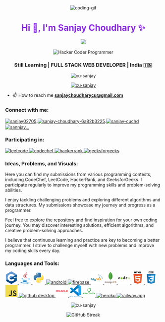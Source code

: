 <p align="center">
  <img align="center" src="https://camo.githubusercontent.com/5ddf73ad3a205111cf8c686f687fc216c2946a75005718c8da5b837ad9de78c9/68747470733a2f2f7468756d62732e6766796361742e636f6d2f4576696c4e657874446576696c666973682d736d616c6c2e676966" alt="coding-gif" width="300" />
</p>

<h1 align="center"><span style="color: blueviolet;">Hi 👋, I'm Sanjay Choudhary ✨</span></h1>

<p align="center">
  <a href="https://github.com/DenverCoder1/readme-typing-svg">
    <img src="https://readme-typing-svg.herokuapp.com?font=Teko&size=64&duration=4999&pause=1000&color=ECDEF1&background=000000&center=true&vCenter=true&width=435&height=80&lines=Hi%2C+I'm+Sanjay+Choudhary+%E2%9C%A8;Welcome+to+my+Profile;Check+out+my+Projects">
  </a>
</p>

<p align="center">
  <img src="https://example.com/hacker_coder_programmer_icon.png" width="200" height="200" alt="Hacker Coder Programmer">
</p>


<h3 align="center"> Still Learning | FULL STACK WEB DEVELOPER | India 🇮🇳</h3>

<p align="center"> <img src="https://komarev.com/ghpvc/?username=cu-sanjay&label=Profile+Views&color=blueviolet&style=plastic" alt="cu-sanjay" /> </p>

<p align="center"> <a href="https://github.com/ryo-ma/github-profile-trophy"><img src="https://github-profile-trophy.vercel.app/?username=cu-sanjay" alt="cu-sanjay" /></a> </p>

- 📫 How to reach me **sanjaychoudharycu@gmail.com**

<h3 align="left">Connect with me:</h3>
<p align="left">
  <a href="https://twitter.com/sanjay02705" target="blank">
    <img align="center" src="https://raw.githubusercontent.com/rahuldkjain/github-profile-readme-generator/master/src/images/icons/Social/twitter.svg" alt="sanjay02705" height="30" width="40" />
  </a>
  <a href="https://linkedin.com/in/sanjay-choudhary-6a82b3225" target="blank">
    <img align="center" src="https://raw.githubusercontent.com/rahuldkjain/github-profile-readme-generator/master/src/images/icons/Social/linked-in-alt.svg" alt="sanjay-choudhary-6a82b3225" height="30" width="40" />
  </a>
  <a href="https://codesandbox.com/sanjay-cuchd" target="blank">
    <img align="center" src="https://raw.githubusercontent.com/rahuldkjain/github-profile-readme-generator/master/src/images/icons/Social/codesandbox.svg" alt="sanjay-cuchd" height="30" width="40" />
  </a>
  <a href="https://instagram.com/sannjay._" target="blank">
    <img align="center" src="https://raw.githubusercontent.com/rahuldkjain/github-profile-readme-generator/master/src/images/icons/Social/instagram.svg" alt="sannjay._" height="30" width="40" />
  </a>
</p>

<h3 align="left">Participating in:</h3>
<p align="left">
  <a href="https://leetcode.com/cu-sanjay" target="_blank">
    <img src="https://upload.wikimedia.org/wikipedia/commons/1/19/LeetCode_logo_black.png" alt="leetcode" height="30" width="30" />
  </a>
  <a href="https://www.codechef.com/users/sanjay-cuchd" target="_blank">
    <img src="https://s3.amazonaws.com/codechef_shared/sites/all/themes/abessive/logo.svg" alt="codechef" height="30" width="30" />
  </a>
  <a href="https://www.hackerrank.com/sanjay-2705" target="_blank">
    <img src="https://www.hackerrank.com/wp-content/uploads/2018/08/hackerrank_logo.png" alt="hackerrank" height="30" width="30" />
  </a>
  <a href="https://auth.geeksforgeeks.org/user/cu-sanjay/profile" target="_blank">
    <img src="https://media.geeksforgeeks.org/wp-content/cdn-uploads/gfg_200X200.png" alt="geeksforgeeks" height="30" width="30" />
  </a>
</p>

<h3 align="left">Ideas, Problems, and Visuals:</h3>
<p align="left">Here you can find my submissions from various programming contests, including CodeChef, LeetCode, HackerRank, and GeeksforGeeks. I participate regularly to improve my programming skills and problem-solving abilities.</p>
<p align="left">I enjoy tackling challenging problems and exploring different algorithms and data structures. My submissions showcase my journey and progress as a programmer.</p>
<p align="left">Feel free to explore the repository and find inspiration for your own coding journey. You may discover interesting solutions, efficient algorithms, and creative problem-solving approaches.</p>
<p align="left">I believe that continuous learning and practice are key to becoming a better programmer. I strive to challenge myself with new problems and improve my coding skills every day.</p>

<h3 align="left">Languages and Tools:</h3>
<p align="left">
  <a href="https://www.w3schools.com/cpp/" target="_blank" rel="noreferrer">
    <img src="https://raw.githubusercontent.com/devicons/devicon/master/icons/cplusplus/cplusplus-original.svg" alt="cplusplus" width="40" height="40" />
  </a>
  <a href="https://www.java.com" target="_blank" rel="noreferrer">
    <img src="https://raw.githubusercontent.com/devicons/devicon/master/icons/java/java-original.svg" alt="java" width="40" height="40" />
  </a>
  <a href="https://www.python.org" target="_blank" rel="noreferrer">
    <img src="https://raw.githubusercontent.com/devicons/devicon/master/icons/python/python-original.svg" alt="python" width="40" height="40" />
  </a>
  <a href="https://developer.android.com" target="_blank" rel="noreferrer">
    <img src="https://img.icons8.com/?size=512&id=EgOU93v1DHjU&format=png" alt="android" width="40" height="40" />
  </a>
  <a href="https://firebase.google.com" target="_blank" rel="noreferrer">
    <img src="https://www.vectorlogo.zone/logos/firebase/firebase-icon.svg" alt="firebase" width="40" height="40" />
  </a>
  <a href="https://www.mysql.com/" target="_blank" rel="noreferrer">
    <img src="https://raw.githubusercontent.com/devicons/devicon/master/icons/mysql/mysql-original-wordmark.svg" alt="mysql" width="40" height="40" />
  </a>
  <a href="https://www.mongodb.com/" target="_blank" rel="noreferrer">
    <img src="https://raw.githubusercontent.com/devicons/devicon/master/icons/mongodb/mongodb-original-wordmark.svg" alt="mongodb" width="40" height="40" />
  </a>
  <a href="https://nodejs.org" target="_blank" rel="noreferrer">
    <img src="https://raw.githubusercontent.com/devicons/devicon/master/icons/nodejs/nodejs-original-wordmark.svg" alt="nodejs" width="40" height="40" />
  </a>
  <a href="https://www.w3.org/html/" target="_blank" rel="noreferrer">
    <img src="https://raw.githubusercontent.com/devicons/devicon/master/icons/html5/html5-original-wordmark.svg" alt="html5" width="40" height="40" />
  </a>
  <a href="https://www.w3schools.com/css/" target="_blank" rel="noreferrer">
    <img src="https://raw.githubusercontent.com/devicons/devicon/master/icons/css3/css3-original-wordmark.svg" alt="css3" width="40" height="40" />
  </a>
  <a href="https://www.javascript.com" target="_blank" rel="noreferrer">
    <img src="https://raw.githubusercontent.com/devicons/devicon/master/icons/javascript/javascript-original.svg" alt="javascript" width="40" height="40" />
  </a>
  <a href="https://desktop.github.com" target="_blank" rel="noreferrer">
    <img src="https://github.githubassets.com/images/modules/logos_page/GitHub-Mark.png" alt="github desktop" width="40" height="40" />
  </a>
  <a href="https://www.oracle.com/database/technologies/developer-tools/sql-developer.html" target="_blank" rel="noreferrer">
    <img src="https://raw.githubusercontent.com/devicons/devicon/master/icons/oracle/oracle-original.svg" alt="oracle11g" width="40" height="40" />
  </a>
  <a href="https://code.visualstudio.com" target="_blank" rel="noreferrer">
    <img src="https://raw.githubusercontent.com/devicons/devicon/master/icons/vscode/vscode-original-wordmark.svg" alt="vscode" width="40" height="40" />
  </a>
  <a href="https://www.anaconda.com" target="_blank" rel="noreferrer">
    <img src="https://raw.githubusercontent.com/devicons/devicon/master/icons/anaconda/anaconda-original-wordmark.svg" alt="anaconda" width="40" height="40" />
  </a>
  <a href="https://www.heroku.com" target="_blank" rel="noreferrer">
    <img src="https://www.vectorlogo.zone/logos/heroku/heroku-icon.svg" alt="heroku" width="40" height="40" />
  </a>
  <a href="https://railway.app" target="_blank" rel="noreferrer">
    <img src="https://railway.app/brand/logo-dark.svg" alt="railway.app" width="40" height="40" />
  </a>
</p>

<!-- GitHub Stats -->
<p align="center">
  <img src="https://github-readme-stats.vercel.app/api?username=cu-sanjay&show_icons=true&count_private=true&theme=shades-of-purple&border_radius=5" alt="cu-sanjay" />
</p>
<!-- GitHub Streak -->
<p align="center">
  <img src="https://streak-stats.demolab.com?user=cu-sanjay&theme=shades-of-purple&border_radius=5&date_format=j%20M%5B%20Y%5D" alt="GitHub Streak" />
</p>
